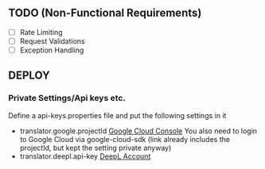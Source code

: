 ## TODO (Non-Functional Requirements)

- [ ] Rate Limiting
- [ ] Request Validations
- [ ] Exception Handling

## DEPLOY

### Private Settings/Api keys etc.

Define a api-keys.properties file and put the following settings in it
- translator.google.projectId [Google Cloud Console](https://console.cloud.google.com/welcome?project=langfella-6d941) You also need to login to Google Cloud via google-cloud-sdk (link already includes the projectId, but kept the setting private anyway)
- translator.deepl.api-key [DeepL Account](https://www.deepl.com/en/your-account/keys)

